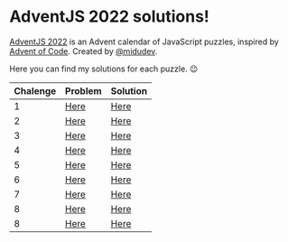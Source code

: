 # AdventJS 2022 solutions!

[AdventJS 2022](https://adventjs.dev/) is an Advent calendar of JavaScript puzzles, inspired by [Advent of Code](https://adventofcode.com). Created by [@midudev](https://github.com/midudev).

Here you can find my solutions for each puzzle. 😉

| Chalenge | Problem              | Solution             |
| -------- | -------------------- | -------------------- |
| 1        | [Here](01/README.md) | [Here](01/index.mjs) |
| 2        | [Here](02/README.md) | [Here](02/index.mjs) |
| 3        | [Here](03/README.md) | [Here](03/index.mjs) |
| 4        | [Here](04/README.md) | [Here](04/index.mjs) |
| 5        | [Here](05/README.md) | [Here](05/index.mjs) |
| 6        | [Here](06/README.md) | [Here](06/index.mjs) |
| 7        | [Here](07/README.md) | [Here](07/index.mjs) |
| 8        | [Here](08/README.md) | [Here](08/index.mjs) |
| 8        | [Here](09/README.md) | [Here](09/index.mjs) |
